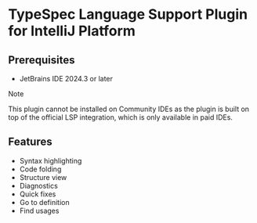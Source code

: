 # TypeSpec Language Support Plugin for IntelliJ Platform

## Prerequisites

- JetBrains IDE 2024.3 or later

> [!NOTE]
> This plugin cannot be installed on Community IDEs as the plugin is built on top of the official LSP integration,
> which is only available in paid IDEs.

## Features

- Syntax highlighting
- Code folding
- Structure view
- Diagnostics
- Quick fixes
- Go to definition
- Find usages
